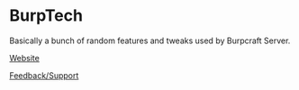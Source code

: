 BurpTech
========

Basically a bunch of random features and tweaks used by Burpcraft Server.


[Website](http://renevo.github.io/BurpTech)

[Feedback/Support](http://burptech.uservoice.com/)


